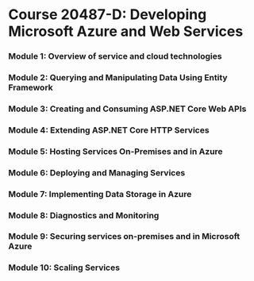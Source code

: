# Course 20487-D: Developing Microsoft Azure and Web Services

### Module 1: Overview of service and cloud technologies

### Module 2: Querying and Manipulating Data Using Entity Framework

### Module 3: Creating and Consuming ASP.NET Core Web APIs

### Module 4: Extending ASP.NET Core HTTP Services

### Module 5: Hosting Services On-Premises and in Azure

### Module 6: Deploying and Managing Services

### Module 7: Implementing Data Storage in Azure

### Module 8: Diagnostics and Monitoring

### Module 9: Securing services on-premises and in Microsoft Azure

### Module 10: Scaling Services